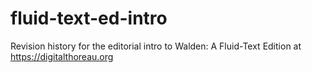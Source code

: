 # fluid-text-ed-intro
Revision history for the editorial intro to Walden: A Fluid-Text Edition at https://digitalthoreau.org
